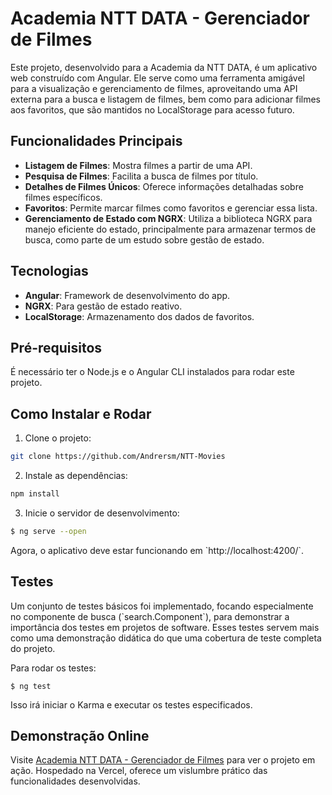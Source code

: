 
# Academia NTT DATA - Gerenciador de Filmes

Este projeto, desenvolvido para a Academia da NTT DATA, é um aplicativo web construído com Angular. Ele serve como uma ferramenta amigável para a visualização e gerenciamento de filmes, aproveitando uma API externa para a busca e listagem de filmes, bem como para adicionar filmes aos favoritos, que são mantidos no LocalStorage para acesso futuro.

## Funcionalidades Principais

- **Listagem de Filmes**: Mostra filmes a partir de uma API.
- **Pesquisa de Filmes**: Facilita a busca de filmes por título.
- **Detalhes de Filmes Únicos**: Oferece informações detalhadas sobre filmes específicos.
- **Favoritos**: Permite marcar filmes como favoritos e gerenciar essa lista.
- **Gerenciamento de Estado com NGRX**: Utiliza a biblioteca NGRX para manejo eficiente do estado, principalmente para armazenar termos de busca, como parte de um estudo sobre gestão de estado.

## Tecnologias

- **Angular**: Framework de desenvolvimento do app.
- **NGRX**: Para gestão de estado reativo.
- **LocalStorage**: Armazenamento dos dados de favoritos.

## Pré-requisitos

É necessário ter o Node.js e o Angular CLI instalados para rodar este projeto.

## Como Instalar e Rodar

1. Clone o projeto:

```bash
git clone https://github.com/Andrersm/NTT-Movies
```

2. Instale as dependências:

```bash
npm install
```

3. Inicie o servidor de desenvolvimento:

```bash
$ ng serve --open
```

Agora, o aplicativo deve estar funcionando em \`http://localhost:4200/\`.

## Testes

Um conjunto de testes básicos foi implementado, focando especialmente no componente de busca (\`search.Component\`), para demonstrar a importância dos testes em projetos de software. Esses testes servem mais como uma demonstração didática do que uma cobertura de teste completa do projeto.

Para rodar os testes:

```
$ ng test
```

Isso irá iniciar o Karma e executar os testes especificados.

## Demonstração Online

Visite [Academia NTT DATA - Gerenciador de Filmes](https://ntt-movies-steel.vercel.app/) para ver o projeto em ação. Hospedado na Vercel, oferece um vislumbre prático das funcionalidades desenvolvidas.

